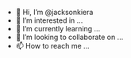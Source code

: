- 👋 Hi, I’m @jacksonkiera
- 👀 I’m interested in ...
- 🌱 I’m currently learning ...
- 💞️ I’m looking to collaborate on ...
- 📫 How to reach me ...

<!---
jacksonkiera/jacksonkiera is a ✨ special ✨ repository because its `README.md` (this file) appears on your GitHub profile.
You can click the Preview link to take a look at your changes.
--->
